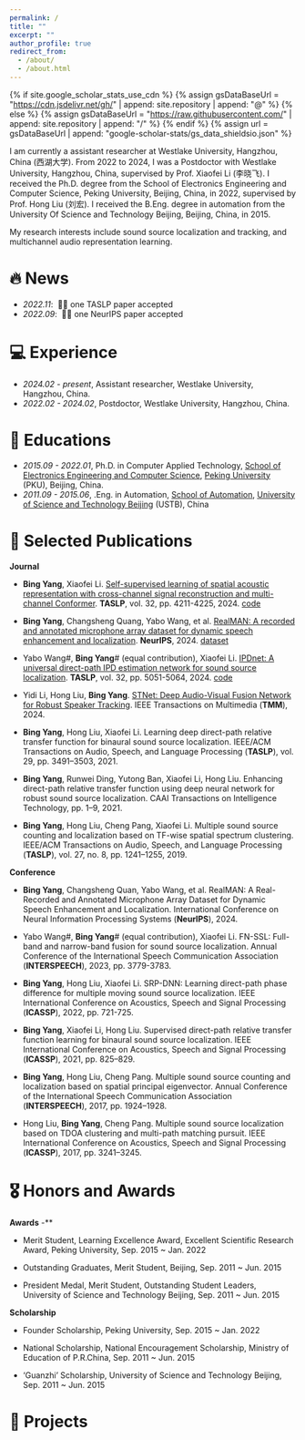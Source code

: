 ```yaml
---
permalink: /
title: ""
excerpt: ""
author_profile: true
redirect_from: 
  - /about/
  - /about.html
---
```


{% if site.google_scholar_stats_use_cdn %}
{% assign gsDataBaseUrl = "https://cdn.jsdelivr.net/gh/" | append: site.repository | append: "@" %}
{% else %}
{% assign gsDataBaseUrl = "https://raw.githubusercontent.com/" | append: site.repository | append: "/" %}
{% endif %}
{% assign url = gsDataBaseUrl | append: "google-scholar-stats/gs_data_shieldsio.json" %}

<span class='anchor' id='about-me'></span>

I am currently a assistant researcher at Westlake University, Hangzhou, China (西湖大学). From 2022 to 2024, I was a Postdoctor with Westlake University, Hangzhou, China, supervised by Prof. Xiaofei Li (李晓飞). 
I received the Ph.D. degree from the School of Electronics Engineering and Computer Science, Peking University, Beijing, China, in 2022, supervised by Prof. Hong Liu (刘宏). I received the B.Eng. degree in automation from the University Of Science and Technology Beijing, Beijing, China, in 2015. 

My research interests include sound source localization and tracking, and multichannel audio representation learning.
 
# 🔥 News
- *2022.11*: &nbsp;🎉🎉 one TASLP paper accepted 
- *2022.09*: &nbsp;🎉🎉 one NeurIPS paper accepted

# 💻 Experience
- *2024.02 - present*, Assistant researcher, Westlake University, Hangzhou, China.
- *2022.02 - 2024.02*, Postdoctor, Westlake University, Hangzhou, China.

# 📖 Educations
- *2015.09 - 2022.01*, Ph.D. in Computer Applied Technology, [School of Electronics Engineering and Computer Science](http://eecs.pku.edu.cn/), [Peking University](https://www.pku.edu.cn/) (PKU), Beijing, China.
- *2011.09 - 2015.06*,  .Eng. in Automation, [School of Automation](http://saee.ustb.edu.cn/), [University of Science and Technology Beijing](https://www.ustb.edu.cn/) (USTB), China

# 📝 Selected Publications 
**Journal**
- **Bing Yang**, Xiaofei Li. [Self-supervised learning of spatial acoustic representation with cross-channel signal reconstruction and multi-channel Conformer](https://ieeexplore.ieee.org/document/10675425). **TASLP**, vol. 32, pp. 4211-4225, 2024. [code](https://github.com/Audio-WestlakeU/SAR-SSL)

- **Bing Yang**, Changsheng Quang, Yabo Wang, et al. [RealMAN: A recorded and annotated microphone array dataset for dynamic speech enhancement and localization](https://arxiv.org/abs/2406.19959). 
**NeurIPS**, 2024. [dataset](https://github.com/Audio-WestlakeU/RealMAN)

- Yabo Wang#, **Bing Yang**# (equal contribution), Xiaofei Li. [IPDnet: A universal direct-path IPD estimation network for sound source localization](). **TASLP**, vol. 32, pp. 5051-5064, 2024. [code]()

- Yidi Li, Hong Liu, **Bing Yang**. [STNet: Deep Audio-Visual Fusion Network for Robust Speaker Tracking](). IEEE Transactions on Multimedia (**TMM**), 2024.

- **Bing Yang**, Hong Liu, Xiaofei Li. Learning deep direct-path relative transfer function for binaural sound source localization. IEEE/ACM Transactions on Audio, Speech, and Language Processing (**TASLP**), vol. 29, pp. 3491–3503, 2021. 

- **Bing Yang**, Runwei Ding, Yutong Ban, Xiaofei Li, Hong Liu. Enhancing direct-path relative transfer function using  deep neural network for robust sound source localization. CAAI Transactions on Intelligence Technology, pp. 1–9, 2021. 

- **Bing Yang**, Hong Liu, Cheng Pang, Xiaofei Li. Multiple sound source counting and localization based on TF-wise spatial spectrum clustering. IEEE/ACM Transactions on Audio, Speech, and Language Processing (**TASLP**), vol. 27, no. 8, pp. 1241–1255, 2019.

**Conference**

- **Bing Yang**, Changsheng Quan, Yabo Wang, et al. RealMAN: A Real-Recorded and Annotated Microphone Array Dataset for Dynamic Speech Enhancement and Localization. International Conference on Neural Information Processing Systems (**NeurIPS**), 2024. 

- Yabo Wang#, **Bing Yang**# (equal contribution), Xiaofei Li. FN-SSL: Full-band and narrow-band fusion for sound source localization. Annual Conference of the International Speech Communication Association (**INTERSPEECH**), 2023, pp. 3779-3783. 

- **Bing Yang**, Hong Liu, Xiaofei Li. SRP-DNN: Learning direct-path phase difference for multiple moving sound source localization. IEEE International Conference on Acoustics, Speech and Signal Processing (**ICASSP**), 2022, pp. 721-725. 

- **Bing Yang**, Xiaofei Li, Hong Liu. Supervised direct-path relative transfer function learning for binaural sound source localization. IEEE International Conference on Acoustics, Speech and Signal Processing (**ICASSP**), 2021, pp. 825–829. 

- **Bing Yang**, Hong Liu, Cheng Pang. Multiple sound source counting and localization based on spatial principal eigenvector. Annual Conference of the International Speech Communication Association (**INTERSPEECH**), 2017, pp. 1924–1928. 

- Hong Liu, **Bing Yang**, Cheng Pang. Multiple sound source localization based on TDOA clustering and multi-path matching pursuit. IEEE International Conference on Acoustics, Speech and Signal Processing (**ICASSP**), 2017, pp. 3241–3245.

# 🎖 Honors and Awards
**Awards** -**

- Merit Student, Learning Excellence Award, Excellent Scientific Research Award, 	Peking University, Sep. 2015 ~ Jan. 2022 

- Outstanding Graduates, Merit Student, 	Beijing, Sep. 2011 ~ Jun. 2015  

- President Medal, Merit Student, Outstanding Student Leaders, 	University of Science and Technology Beijing, Sep. 2011 ~ Jun. 2015  

**Scholarship**

- Founder Scholarship, 	Peking University, Sep. 2015 ~ Jan. 2022

- National Scholarship, National Encouragement Scholarship,	Ministry of Education of P.R.China, Sep. 2011 ~ Jun. 2015   

- ‘Guanzhi’ Scholarship, 	University of Science and Technology Beijing, Sep. 2011 ~ Jun. 2015   

# 💬 Projects
 

